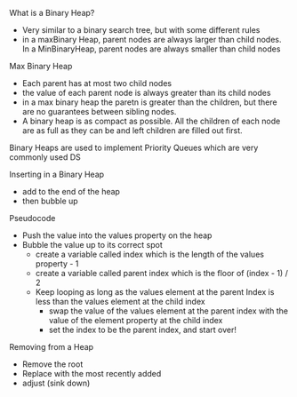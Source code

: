 What is a Binary Heap?
- Very similar to a binary search tree, but with some different rules
- in a maxBinary Heap, parent nodes are always larger than child nodes. In a MinBinaryHeap, parent nodes are always smaller than child nodes

Max Binary Heap
- Each parent has at most two child nodes
- the value of each parent node is always greater than its child nodes
- in a max binary heap the paretn is greater than the children, but there are no guarantees between sibling nodes. 
- A binary heap is as compact as possible. All the children of each node are as full as they can be and left children are filled out first.

Binary Heaps are used to implement Priority Queues
    which are very commonly used DS

Inserting in a Binary Heap
- add to the end of the heap 
- then bubble up

Pseudocode
- Push the value into the values property on the heap
- Bubble the value up to its correct spot
    - create a variable called index which is the length of the values property - 1
    - create a variable called parent index which is the floor of (index - 1) / 2
    - Keep looping as long as the values element at the parent Index is less than the values element at the child index
        - swap the value of the values element at the parent index with the value of the element property at the child index
        - set the index to be the parent index, and start over!

Removing from a Heap 
- Remove the root
- Replace with the most recently added 
- adjust (sink down)